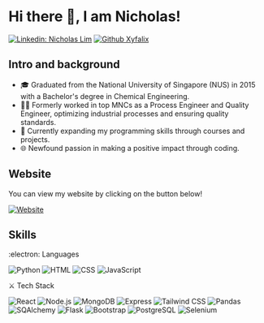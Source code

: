 # Hi there 👋, I am Nicholas! 
[![Linkedin: Nicholas Lim](https://img.shields.io/badge/-Nicholas%20Lim-blue?style=flat-square&logo=LinkedIn&logoColor=white&link=https://www.linkedin.com/in/limchiewyeenicholas/)](https://www.linkedin.com/in/nicholas-lim-chiew-yee-86b397102/)
[![Github Xyfalix](https://img.shields.io/github/followers/Xyfalix?style=social)](https://github.com/Xyfalix)

## Intro and background
- 🎓 Graduated from the National University of Singapore (NUS) in 2015 with a Bachelor's degree in Chemical Engineering.
- 👨‍💼 Formerly worked in top MNCs as a Process Engineer and Quality Engineer, optimizing industrial processes and ensuring quality standards.
- 🚀 Currently expanding my programming skills through courses and projects.
- 🌐 Newfound passion in making a positive impact through coding.
 

## Website
You can view my website by clicking on the button below!

[![Website](https://img.shields.io/website?label=Squarespace&style=flat-square&url=https%3A%2F%2Fnicholaslim.me%2F&logo=Squarespace)](https://nicholaslim.me/)


## Skills
:electron: Languages

![Python](https://img.shields.io/badge/Python-brightgreen?style=flat&logo=python)
![HTML](https://img.shields.io/badge/HTML-orange?style=flat)
![CSS](https://img.shields.io/badge/CSS-yellow?style=flat)
![JavaScript](https://img.shields.io/badge/JavaScript-blue?style=flat&logo=javascript)


:crossed_swords: Tech Stack

![React](https://img.shields.io/badge/React-blue?style=flat&logo=react)
![Node.js](https://img.shields.io/badge/Node.js-green?style=flat&logo=node.js)
![MongoDB](https://img.shields.io/badge/MongoDB-orange?style=flat&logo=mongodb)
![Express](https://img.shields.io/badge/Express-black?style=flat&logo=express)
![Tailwind CSS](https://img.shields.io/badge/Tailwind_CSS-blueviolet?style=flat&logo=tailwind-css)
![Pandas](https://img.shields.io/badge/Pandas-pink?style=flat&logo=pandas)
![SQAlchemy](https://img.shields.io/badge/SQLAlchemy-yellow?style=flat&logo=sqlalchemy)
![Flask](https://img.shields.io/badge/Flask-red?style=flat&logo=flask)
![Bootstrap](https://img.shields.io/badge/Bootstrap-white?style=flat&logo=bootstrap)
![PostgreSQL](https://img.shields.io/badge/PostgreSQL-grey?style=flat&logo=postgresql)
![Selenium](https://img.shields.io/badge/Selenium-cyan?style=flat&logo=selenium)


